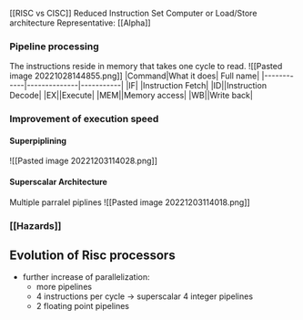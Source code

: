 [[RISC vs CISC]]
Reduced Instruction Set Computer or Load/Store architecture
Representative: [[Alpha]]

### Pipeline processing
The instructions reside in memory that takes one cycle to read.
![[Pasted image 20221028144855.png]]
|Command|What it does| Full name|
|------------|--------------|-----------|
|IF|  |Instruction Fetch|
|ID||Instruction Decode|
|EX||Execute|
|MEM||Memory access|
|WB||Write back|
### Improvement of execution speed

#### Superpiplining
![[Pasted image 20221203114028.png]]

#### Superscalar Architecture
Multiple parralel piplines
![[Pasted image 20221203114018.png]]
### [[Hazards]]

## Evolution of Risc processors


- further increase of parallelization: 
	- more pipelines 
	- 4 instructions per cycle $\rightarrow$ superscalar 4 integer pipelines 
	- 2 floating point pipelines